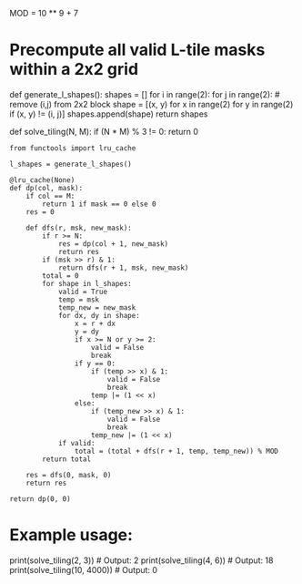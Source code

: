 MOD = 10 ** 9 + 7

# Precompute all valid L-tile masks within a 2x2 grid
def generate_l_shapes():
    shapes = []
    for i in range(2):
        for j in range(2):
            # remove (i,j) from 2x2 block
            shape = [(x, y) for x in range(2) for y in range(2) if (x, y) != (i, j)]
            shapes.append(shape)
    return shapes

def solve_tiling(N, M):
    if (N * M) % 3 != 0:
        return 0

    from functools import lru_cache

    l_shapes = generate_l_shapes()

    @lru_cache(None)
    def dp(col, mask):
        if col == M:
            return 1 if mask == 0 else 0
        res = 0

        def dfs(r, msk, new_mask):
            if r >= N:
                res = dp(col + 1, new_mask)
                return res
            if (msk >> r) & 1:
                return dfs(r + 1, msk, new_mask)
            total = 0
            for shape in l_shapes:
                valid = True
                temp = msk
                temp_new = new_mask
                for dx, dy in shape:
                    x = r + dx
                    y = dy
                    if x >= N or y >= 2:
                        valid = False
                        break
                    if y == 0:
                        if (temp >> x) & 1:
                            valid = False
                            break
                        temp |= (1 << x)
                    else:
                        if (temp_new >> x) & 1:
                            valid = False
                            break
                        temp_new |= (1 << x)
                if valid:
                    total = (total + dfs(r + 1, temp, temp_new)) % MOD
            return total

        res = dfs(0, mask, 0)
        return res

    return dp(0, 0)

# Example usage:
print(solve_tiling(2, 3))     # Output: 2
print(solve_tiling(4, 6))     # Output: 18
print(solve_tiling(10, 4000)) # Output: 0
